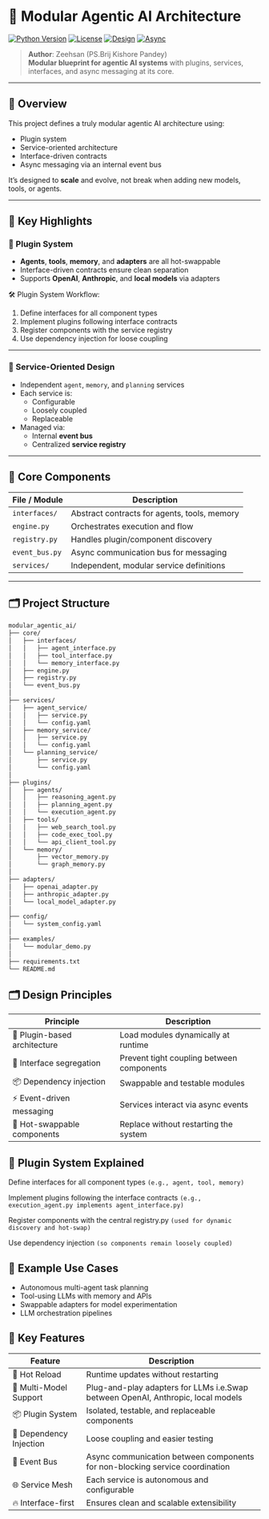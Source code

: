 # 🤖 Modular Agentic AI Architecture

[![Python Version](https://img.shields.io/badge/python-3.9%2B-blue.svg)](https://www.python.org/)
[![License](https://img.shields.io/badge/license-MIT-green.svg)](./LICENSE)
[![Design](https://img.shields.io/badge/architecture-plugin--based-lightgrey.svg)]()
[![Async](https://img.shields.io/badge/messaging-event--driven-orange.svg)]()

> **Author**: Zeehsan (PS.Brij Kishore Pandey)  
> **Modular blueprint for agentic AI systems** with plugins, services, interfaces, and async messaging at its core.

---

## 🧩 Overview

This project defines a truly modular agentic AI architecture using:

- Plugin system
- Service-oriented architecture
- Interface-driven contracts
- Async messaging via an internal event bus

It’s designed to **scale** and evolve, not break when adding new models, tools, or agents.

---

## 🚀 Key Highlights

### 🔌 Plugin System

- **Agents**, **tools**, **memory**, and **adapters** are all hot-swappable
- Interface-driven contracts ensure clean separation
- Supports **OpenAI**, **Anthropic**, and **local models** via adapters

🛠️ Plugin System Workflow:
1. Define interfaces for all component types
2. Implement plugins following interface contracts
3. Register components with the service registry
4. Use dependency injection for loose coupling

---

### 🧱 Service-Oriented Design

- Independent `agent`, `memory`, and `planning` services
- Each service is:
  - Configurable
  - Loosely coupled
  - Replaceable
- Managed via:
  - Internal **event bus**
  - Centralized **service registry**

---

## 🧠 Core Components

| File / Module     | Description                                |
|-------------------|--------------------------------------------|
| `interfaces/`     | Abstract contracts for agents, tools, memory |
| `engine.py`       | Orchestrates execution and flow            |
| `registry.py`     | Handles plugin/component discovery         |
| `event_bus.py`    | Async communication bus for messaging      |
| `services/`       | Independent, modular service definitions   |

---

## 🗂 Project Structure

```bash
modular_agentic_ai/
├── core/
│   ├── interfaces/
│   │   ├── agent_interface.py
│   │   ├── tool_interface.py
│   │   └── memory_interface.py
│   ├── engine.py
│   ├── registry.py
│   └── event_bus.py
│
├── services/
│   ├── agent_service/
│   │   ├── service.py
│   │   └── config.yaml
│   ├── memory_service/
│   │   ├── service.py
│   │   └── config.yaml
│   └── planning_service/
│       ├── service.py
│       └── config.yaml
│
├── plugins/
│   ├── agents/
│   │   ├── reasoning_agent.py
│   │   ├── planning_agent.py
│   │   └── execution_agent.py
│   ├── tools/
│   │   ├── web_search_tool.py
│   │   ├── code_exec_tool.py
│   │   └── api_client_tool.py
│   └── memory/
│       ├── vector_memory.py
│       └── graph_memory.py
│
├── adapters/
│   ├── openai_adapter.py
│   ├── anthropic_adapter.py
│   └── local_model_adapter.py
│
├── config/
│   └── system_config.yaml
│
├── examples/
│   └── modular_demo.py
│
├── requirements.txt
└── README.md
```

## 🗂 Design Principles


| Principle                    | Description                               |
| ---------------------------- | ----------------------------------------- |
| 🔌 Plugin-based architecture | Load modules dynamically at runtime       |
| 🔄 Interface segregation     | Prevent tight coupling between components |
| 📦 Dependency injection      | Swappable and testable modules            |
| ⚡ Event-driven messaging     | Services interact via async events        |
| 🧊 Hot-swappable components  | Replace without restarting the system     |



## 🧩 Plugin System Explained
Define interfaces for all component types
```(e.g., agent, tool, memory)```

Implement plugins following the interface contracts
```(e.g., execution_agent.py implements agent_interface.py)```

Register components with the central registry.py
```(used for dynamic discovery and hot-swap)```

Use dependency injection
```(so components remain loosely coupled)```


##  🧪 Example Use Cases
- Autonomous multi-agent task planning
- Tool-using LLMs with memory and APIs
- Swappable adapters for model experimentation
- LLM orchestration pipelines


##  🧰 Key Features

| Feature                 | Description                                    |
| ----------------------- | ---------------------------------------------- |
| 🔄 Hot Reload           | Runtime updates without restarting             |
| 🧠 Multi-Model Support  | Plug-and-play adapters for LLMs i.e.Swap between OpenAI, Anthropic, local models                 |
| 📦 Plugin System        | Isolated, testable, and replaceable components |
| 🔀 Dependency Injection | Loose coupling and easier testing              |
| 📡 Event Bus            | Async communication between components for non-blocking service coordination         |
| 🌐 Service Mesh         | Each service is autonomous and configurable    |
| 🔥 Interface-first          | Ensures clean and scalable extensibility                                        |

